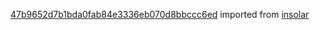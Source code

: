 [47b9652d7b1bda0fab84e3336eb070d8bbccc6ed](https://github.com/insolar/insolar/commit/47b9652d7b1bda0fab84e3336eb070d8bbccc6ed) imported from [insolar](https://github.com/insolar/insolar)
